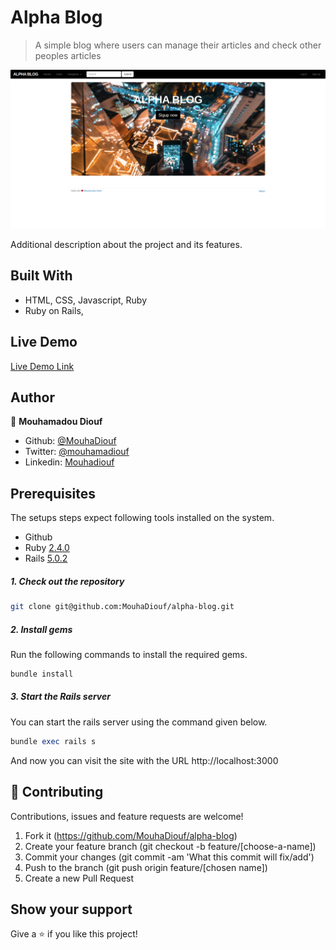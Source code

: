 # Alpha Blog

> A simple blog where users can manage their articles and check other peoples articles

![screenshot](./app/assets/images/app_screenshot.png)

Additional description about the project and its features.

## Built With

- HTML, CSS, Javascript, Ruby
- Ruby on Rails,

## Live Demo

[Live Demo Link](https://myalphamo.herokuapp.com/)


## Author

👤 **Mouhamadou Diouf**

- Github: [@MouhaDiouf](https://github.com/MouhaDiouf)
- Twitter: [@mouhamadiouf](https://twitter.com/mouhamadiouf)
- Linkedin: [Mouhadiouf](https://linkedin.com/mouhadiouf)

## Prerequisites

The setups steps expect following tools installed on the system.

- Github
- Ruby [2.4.0](https://github.com/organization/project-name/blob/master/.ruby-version#L1)
- Rails [5.0.2](https://github.com/organization/project-name/blob/master/Gemfile#L12)

##### 1. Check out the repository

```bash
git clone git@github.com:MouhaDiouf/alpha-blog.git
```

##### 2. Install gems 

Run the following commands to install the required gems.

```ruby
bundle install
```

##### 3. Start the Rails server

You can start the rails server using the command given below.

```ruby
bundle exec rails s
```

And now you can visit the site with the URL http://localhost:3000

## 🤝 Contributing

Contributions, issues and feature requests are welcome!

1. Fork it (https://github.com/MouhaDiouf/alpha-blog)
2. Create your feature branch (git checkout -b feature/[choose-a-name])
3. Commit your changes (git commit -am 'What this commit will fix/add')
4. Push to the branch (git push origin feature/[chosen name])
5. Create a new Pull Request


## Show your support

Give a ⭐️ if you like this project!
